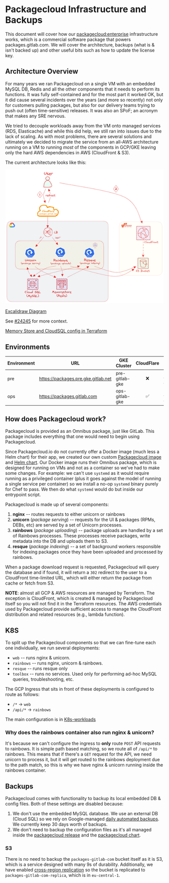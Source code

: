 # Packagecloud Infrastructure and Backups

This document will cover how our [packagecloud:enterprise](https://packagecloud.io/) infrastructure works, which is a commercial software package that powers packages.gitlab.com. We will cover the architecture, backups (what is & isn't backed up) and other useful bits such as how to update the license key.

## Architecture Overview

For many years we ran Packagecloud on a single VM with an embedded MySQL DB, Redis and all the other components that it
needs to perform its functions. It was fully self-contained and for the most part it worked OK, but it did cause several
incidents over the years (and more so recently) not only for customers pulling packages, but also for our delivery teams
trying to push out (often time-sensitive) releases. It was also an SPoF; an acronym that makes any SRE nervous.

We tried to decouple workloads away from the VM onto managed services (RDS, Elasticache) and while this did help, we
still ran into issues due to the lack of scaling. As with most problems, there are several solutions and ultimately we
decided to migrate the service from an all-AWS architecture running on a VM to running _most_ of the components
in GCP/GKE leaving only the hard AWS dependencies in AWS (CloudFront & S3).

The current architecture looks like this:

![Packagecloud Architecture](img/packagecloud-architecture-k8s.png)

[Excalidraw Diagram](https://excalidraw.com/#json=7_57CiB1PWLy9l0H6JbUe,f39lC3r-o8b_W4NtL4RTbA)

See [#24245](https://gitlab.com/gitlab-com/gl-infra/reliability/-/issues/24245) for more context.

[Memory Store and CloudSQL config in Terraform](https://ops.gitlab.net/gitlab-com/gl-infra/config-mgmt/-/blob/main/environments/ops/packagecloud.tf)

## Environments

| Environment | URL                             | GKE Cluster    | CloudFlare | Terraform                                                                                             |
|-------------|---------------------------------|----------------|:----------:|-------------------------------------------------------------------------------------------------------|
| pre         | <https://packages.pre.gke.gitlab.net> | pre-gitlab-gke |     ❌     | <https://ops.gitlab.net/gitlab-com/gl-infra/config-mgmt/-/blob/main/environments/pre/packagecloud.tf> |
| ops         | <https://packages.gitlab.com>     | ops-gitlab-gke |     ✅     | <https://ops.gitlab.net/gitlab-com/gl-infra/config-mgmt/-/blob/main/environments/ops/packagecloud.tf> |

## How does Packagecloud work?

Packagecloud is provided as an Omnibus package, just like GitLab. This package includes everything that one would need
to begin using Packagecloud.

Since Packagecloud.io do not currently offer a Docker image (much less a Helm chart) for their app, we
created our own custom [Packagecloud image](https://gitlab.com/gitlab-com/gl-infra/ci-images/-/tree/master/packagecloud)
and [Helm chart](https://gitlab.com/gitlab-com/gl-infra/charts/-/tree/main/gitlab/packagecloud). Our Docker image runs
their Omnibus package, which is designed for running on VMs and not as a container so we've had to make some changes.
For example: we can't use `systemd` as it would require running as a privileged container (plus it goes against the
model of running a single service per container) so we install a no-op `systemd` binary purely for Chef to pass. We then
do what `systemd` would do but inside our entrypoint script.

Packagecloud is made up of several components:

1. **nginx** -- routes requests to either unicorn or rainbows
1. **unicorn** (_package serving_) -- requests for the UI & packages (RPMs, DEBs, etc) are served by a set of Unicorn
   processes.
1. **rainbows** (_package uploading_) -- package uploads are handled by a set of Rainbows processes. These processes
   receive packages, write metadata into the DB and uploads them to S3.
1. **resque** (_package indexing_) -- a set of background workers responsible for indexing packages once they have been
   uploaded and processed by rainbows.

When a package download request is requested, Packagecloud will query the database and if found, it will return a `302`
redirect to the user to a CloudFront time-limited URL, which will either return the package from cache or fetch from S3.

**NOTE**: almost all GCP & AWS resources are managed by Terraform. The exception is CloudFront, which is created &
managed by Packagecloud itself so you will not find it in the Terraform resources. The AWS credentials used by
Packagecloud provide sufficient access to manage the CloudFront distribution and related resources (e.g., lambda
function).

## K8S

To split up the Packagecloud components so that we can fine-tune each one individually, we run several deployments:

- `web` -- runs nginx & unicorn.
- `rainbows` -- runs nginx, unicorn & rainbows.
- `resque` -- runs resque only
- `toolbox` -- runs no services. Used only for performing ad-hoc MySQL queries, troubleshooting, etc.

The GCP Ingress that sits in front of these deployments is configured to route as follows:

- `/*` -> `web`
- `/api/*` -> `rainbows`

The main configuration is in [K8s-workloads](https://gitlab.com/gitlab-com/gl-infra/k8s-workloads/gitlab-helmfiles/-/blob/master/releases/packagecloud/ops.yaml.gotmpl)

### Why does the rainbows container also run nginx & unicorn?

It's because we can't configure the ingress to **only** route `POST` API requests to rainbows. It is simple path
based matching, so we route all of `/api/*` to rainbows. This means that if there's a `GET` request for the API, we need
unicorn to process it, but it will get routed to the rainbows deployment due to the path match, so this is why we have
nginx & unicorn running inside the rainbows container.

## Backups

Packagecloud comes with functionality to backup its local embedded DB & config files. Both of these settings are disabled because:

1. We don't use the embedded MySQL database. We use an external DB (Cloud SQL) so we rely on Google-managed [daily automated backups](https://console.cloud.google.com/sql/instances/packagecloud-f05c90f5/backups?project=gitlab-ops). We currently keep 30 days worth of backups.
1. We don't need to backup the configuration files as it's all managed inside the [packagecloud release](https://gitlab.com/gitlab-com/gl-infra/k8s-workloads/gitlab-helmfiles/-/tree/master/releases/packagecloud) and the [packagecloud chart](https://gitlab.com/gitlab-com/gl-infra/charts/-/tree/main/gitlab/packagecloud).

### S3

There is no need to backup the `packages-gitlab-com` bucket itself as it is S3, which is a service designed with many 9s
of durability. Additionally, we have enabled [cross-region
replication](http://docs.aws.amazon.com/AmazonS3/latest/dev/crr.html) so the bucket is replicated to
`packages-gitlab-com-replica`, which is in `eu-central-1`.
